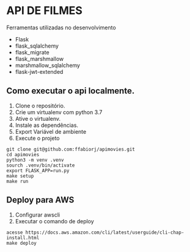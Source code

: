 # API DE FILMES
Ferramentas utilizadas no desenvolvimento
* Flask
* flask_sqlalchemy
* flask_migrate
* flask_marshmallow
* marshmallow_sqlalchemy
* flask-jwt-extended

## Como executar o api localmente.

1. Clone o repositório.
2. Crie um virtualenv com python 3.7
3. Ative o virtualenv.
4. Instale as dependências.
5. Export Variável de ambiente
6. Execute o projeto


```
git clone git@github.com:ffabiorj/apimovies.git
cd apimovies
python3 -m venv .venv
sourch .venv/bin/activate
export FLASK_APP=run.py
make setup
make run

```


## Deploy para AWS
1. Configurar awscli
2. Executar o comando de deploy

```
acesse https://docs.aws.amazon.com/cli/latest/userguide/cli-chap-install.html
make deploy
```